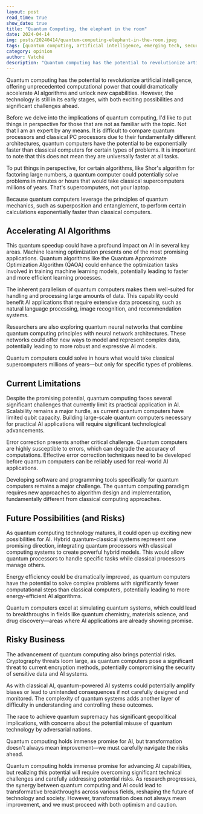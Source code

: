 ```yaml
---
layout: post
read_time: true
show_date: true
title: "Quantum Computing, the elephant in the room"
date: 2024-04-14
img: posts/20240414/quantum-computing-elephant-in-the-room.jpeg
tags: [quantum computing, artificial intelligence, emerging tech, security, opinion]
category: opinion
author: Vatché
description: "Quantum computing has the potential to revolutionize artificial intelligence, but the technology is still in its early stages with both exciting possibilities and significant challenges ahead."
---
```


Quantum computing has the potential to revolutionize artificial intelligence, offering unprecedented computational power that could dramatically accelerate AI algorithms and unlock new capabilities. However, the technology is still in its early stages, with both exciting possibilities and significant challenges ahead.

Before we delve into the implications of quantum computing, I'd like to put things in perspective for those that are not as familiar with the topic. Not that I am an expert by any means. It is difficult to compare quantum processors and classical PC processors due to their fundamentally different architectures, quantum computers have the potential to be exponentially faster than classical computers for certain types of problems. It is important to note that this does not mean they are universally faster at all tasks. 

To put things in perspective, for certain algorithms, like Shor's algorithm for factoring large numbers, a quantum computer could potentially solve problems in minutes or hours that would take classical supercomputers millions of years. That's supercomputers, not your laptop.

Because quantum computers leverage the principles of quantum mechanics, such as superposition and entanglement, to perform certain calculations exponentially faster than classical computers.

## Accelerating AI Algorithms

This quantum speedup could have a profound impact on AI in several key areas. Machine learning optimization presents one of the most promising applications. Quantum algorithms like the Quantum Approximate Optimization Algorithm (QAOA) could enhance the optimization tasks involved in training machine learning models, potentially leading to faster and more efficient learning processes.

The inherent parallelism of quantum computers makes them well-suited for handling and processing large amounts of data. This capability could benefit AI applications that require extensive data processing, such as natural language processing, image recognition, and recommendation systems.

Researchers are also exploring quantum neural networks that combine quantum computing principles with neural network architectures. These networks could offer new ways to model and represent complex data, potentially leading to more robust and expressive AI models.

<tweet>Quantum computers could solve in hours what would take classical supercomputers millions of years—but only for specific types of problems.</tweet>

## Current Limitations

Despite the promising potential, quantum computing faces several significant challenges that currently limit its practical application in AI. Scalability remains a major hurdle, as current quantum computers have limited qubit capacity. Building large-scale quantum computers necessary for practical AI applications will require significant technological advancements.

Error correction presents another critical challenge. Quantum computers are highly susceptible to errors, which can degrade the accuracy of computations. Effective error correction techniques need to be developed before quantum computers can be reliably used for real-world AI applications.

Developing software and programming tools specifically for quantum computers remains a major challenge. The quantum computing paradigm requires new approaches to algorithm design and implementation, fundamentally different from classical computing approaches.

## Future Possibilities (and Risks)

As quantum computing technology matures, it could open up exciting new possibilities for AI. Hybrid quantum-classical systems represent one promising direction, integrating quantum processors with classical computing systems to create powerful hybrid models. This would allow quantum processors to handle specific tasks while classical processors manage others.

Energy efficiency could be dramatically improved, as quantum computers have the potential to solve complex problems with significantly fewer computational steps than classical computers, potentially leading to more energy-efficient AI algorithms.

Quantum computers excel at simulating quantum systems, which could lead to breakthroughs in fields like quantum chemistry, materials science, and drug discovery—areas where AI applications are already showing promise.

## Risky Business

The advancement of quantum computing also brings potential risks. Cryptography threats loom large, as quantum computers pose a significant threat to current encryption methods, potentially compromising the security of sensitive data and AI systems.

As with classical AI, quantum-powered AI systems could potentially amplify biases or lead to unintended consequences if not carefully designed and monitored. The complexity of quantum systems adds another layer of difficulty in understanding and controlling these outcomes.

The race to achieve quantum supremacy has significant geopolitical implications, with concerns about the potential misuse of quantum technology by adversarial nations.

<tweet>Quantum computing holds immense promise for AI, but transformation doesn't always mean improvement—we must carefully navigate the risks ahead.</tweet>

Quantum computing holds immense promise for advancing AI capabilities, but realizing this potential will require overcoming significant technical challenges and carefully addressing potential risks. As research progresses, the synergy between quantum computing and AI could lead to transformative breakthroughs across various fields, reshaping the future of technology and society. However, transformation does not always mean improvement, and we must proceed with both optimism and caution.